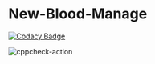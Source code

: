 # New-Blood-Manage
[![Codacy Badge](https://app.codacy.com/project/badge/Grade/6ea438800c464dceb9e66a555b652944)](https://www.codacy.com/gh/99002570/New-Blood-Manage/dashboard?utm_source=github.com&amp;utm_medium=referral&amp;utm_content=99002570/New-Blood-Manage&amp;utm_campaign=Badge_Grade)

![cppcheck-action](https://github.com/99002570/New-Blood-Manage/workflows/cppcheck-action/badge.svg)
